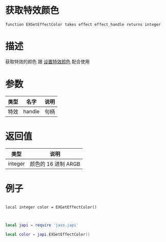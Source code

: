 # 获取特效颜色

```jass
function EXGetEffectColor takes effect effect_handle returns integer

```

# 描述

获取特效的颜色 跟 [设置特效颜色](/Japi/设置特效颜色) 配合使用

# 参数

| 类型 | 名字   | 说明 |
| ---- | ------ | ---- |
| 特效 | handle | 句柄 |

# 返回值

| 类型    | 说明                |
| ------- | ------------------- |
| integer | 颜色的 16 进制 ARGB |

# 例子

```jass

local integer color = EXGetEffectColor()

```

```lua


local japi = require 'jass.japi'

local color = japi.EXGetEffectColor()

```
